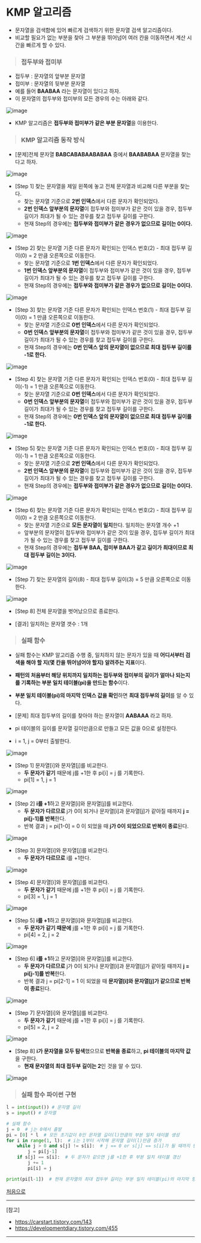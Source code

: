 # KMP 알고리즘

+ 문자열을 검색함에 있어 빠르게 검색하기 위한 문자열 검색 알고리즘이다.
+ 비교할 필요가 없는 부분을 찾아 그 부분을 뛰어넘어 여러 칸을 이동하면서 계산 시간을 빠르게 할 수 있다.

> <h3>접두부와 접미부

+ 접두부 : 문자열의 앞부분 문자열
+ 접미부 : 문자열의 뒷부분 문자열
+ 예를 들어 **BAABAA** 라는 문자열이 있다고 하자.
+ 이 문자열의 접두부와 접미부의 모든 경우의 수는 아래와 같다.

![image](https://user-images.githubusercontent.com/43658658/117923739-8f10a680-b32f-11eb-9104-071fdc29a26a.png)

+ KMP 알고리즘은 **접두부와 접미부가 같은 부분 문자열**을 이용한다.

> <h3>KMP 알고리즘 동작 방식

+ [문제]전체 문자열 **BABCABABAABABAA** 중에서 **BAABABAA** 문자열을 찾는다고 하자.

![image](https://user-images.githubusercontent.com/43658658/117924791-41953900-b331-11eb-8862-65bb8fdd6138.png)

+ [Step 1] 찾는 문자열을 제일 왼쪽에 놓고 전체 문자열과 비교해 다른 부분을 찾는다.
  + 찾는 문자열 기준으로 **2번 인덱스**에서 다른 문자가 확인되었다.
  + **2번 인덱스 앞부분의 문자열**이 접두부와 접미부가 같은 것이 있을 경우, 접두부 길이가 최대가 될 수 있는 경우를 찾고 접두부 길이를 구한다.
  + 현재 Step의 경우에는 **접두부와 접미부가 같은 경우가 없으므로 길이는 0이다.**

![image](https://user-images.githubusercontent.com/43658658/117925916-e106fb80-b332-11eb-9fde-9203843831e6.png)

+ [Step 2] 찾는 문자열 기준 다른 문자가 확인되는 인덱스 번호(2) - 최대 접두부 길이(0) = 2 만큼 오른쪽으로 이동한다.
  + 찾는 문자열 기준으로 **1번 인덱스**에서 다른 문자가 확인되었다.
  + **1번 인덱스 앞부분의 문자열**이 접두부와 접미부가 같은 것이 있을 경우, 접두부 길이가 최대가 될 수 있는 경우를 찾고 접두부 길이를 구한다.
  + 현재 Step의 경우에는 **접두부와 접미부가 같은 경우가 없으므로 길이는 0이다.**

![image](https://user-images.githubusercontent.com/43658658/117926091-2d523b80-b333-11eb-833e-1e4f14081dca.png)

+ [Step 3] 찾는 문자열 기준 다른 문자가 확인되는 인덱스 번호(1) - 최대 접두부 길이(0) = 1 만큼 오른쪽으로 이동한다.
  + 찾는 문자열 기준으로 **0번 인덱스**에서 다른 문자가 확인되었다.
  + **0번 인덱스 앞부분의 문자열**이 접두부와 접미부가 같은 것이 있을 경우, 접두부 길이가 최대가 될 수 있는 경우를 찾고 접두부 길이를 구한다.
  + 현재 Step의 경우에는 **0번 인덱스 앞의 문자열이 없으므로 최대 접두부 길이를 -1로 한다.**

![image](https://user-images.githubusercontent.com/43658658/117926243-6be7f600-b333-11eb-986a-8d5cc918d9c2.png)

+ [Step 4] 찾는 문자열 기준 다른 문자가 확인되는 인덱스 번호(0) - 최대 접두부 길이(-1) = 1 만큼 오른쪽으로 이동한다.
  + 찾는 문자열 기준으로 **0번 인덱스**에서 다른 문자가 확인되었다.
  + **0번 인덱스 앞부분의 문자열**이 접두부와 접미부가 같은 것이 있을 경우, 접두부 길이가 최대가 될 수 있는 경우를 찾고 접두부 길이를 구한다.
  + 현재 Step의 경우에는 **0번 인덱스 앞의 문자열이 없으므로 최대 접두부 길이를 -1로 한다.**

![image](https://user-images.githubusercontent.com/43658658/117926463-c6815200-b333-11eb-8ffa-9fa10ad6c734.png)

+ [Step 5] 찾는 문자열 기준 다른 문자가 확인되는 인덱스 번호(0) - 최대 접두부 길이(-1) = 1 만큼 오른쪽으로 이동한다.
  + 찾는 문자열 기준으로 **2번 인덱스**에서 다른 문자가 확인되었다.
  + **2번 인덱스 앞부분의 문자열**이 접두부와 접미부가 같은 것이 있을 경우, 접두부 길이가 최대가 될 수 있는 경우를 찾고 접두부 길이를 구한다.
  + 현재 Step의 경우에는 **접두부와 접미부가 같은 경우가 없으므로 길이는 0이다.**

![image](https://user-images.githubusercontent.com/43658658/117926563-eadd2e80-b333-11eb-9b0e-f8e182661f19.png)

+ [Step 6] 찾는 문자열 기준 다른 문자가 확인되는 인덱스 번호(2) - 최대 접두부 길이(0) = 2 만큼 오른쪽으로 이동한다.
  + 찾는 문자열 기준으로 **모든 문자열이 일치**한다. 일치하는 문자열 개수 +1
  + 앞부분의 문자열이 접두부와 접미부가 같은 것이 있을 경우, 접두부 길이가 최대가 될 수 있는 경우를 찾고 접두부 길이를 구한다.
  + 현재 Step의 경우에는 **접두부 BAA, 접미부 BAA가 같고 길이가 최대이므로 최대 접두부 길이는 3이다.**

![image](https://user-images.githubusercontent.com/43658658/117926690-1c55fa00-b334-11eb-9b5e-d15deaeef60c.png)

+ [Step 7] 찾는 문자열의 길이(8) - 최대 접두부 길이(3) = 5 만큼 오른쪽으로 이동한다.

![image](https://user-images.githubusercontent.com/43658658/117927853-c08c7080-b335-11eb-9284-22484cdd671e.png)

+ [Step 8] 전체 문자열을 벗어났으므로 종료한다.

+ [결과] 일치하는 문자열 갯수 : 1개

> <h3>실패 함수

+ 실패 함수는 KMP 알고리즘 수행 중, 일치하지 않는 문자가 있을 때 **어디서부터 검색을 해야 할 지(몇 칸을 뛰어넘어야 할지) 알려주는 지표**이다.
+ **패턴의 처음부터 해당 위치까지 일치하는 접두부와 접미부의 길이가 얼마나 되는지를 기록하는 부분 일치 테이블(pi)을 만드는 함수**이다.
+ **부분 일치 테이블(pi)의 마지막 인덱스 값을 확인**하면 **최대 접두부의 길이**를 알 수 있다.

+ [문제] 최대 접두부의 길이를 찾아야 하는 문자열이 **AABAAA** 라고 하자.
+ pi 테이블의 길이를 문자열 길이만큼으로 만들고 모든 값을 0으로 설정한다.
+ i = 1, j = 0부터 출발한다.

![image](https://user-images.githubusercontent.com/43658658/117929469-d307a980-b337-11eb-8216-3186447c5805.png)

+ [Step 1] 문자열[i]와 문자열[j]를 비교한다.
  + **두 문자가 같기** 때문에 j를 +1한 후 pi[i] = j 를 기록한다.
  + pi[1] = 1, j = 1

![image](https://user-images.githubusercontent.com/43658658/117929798-2c6fd880-b338-11eb-85ed-63a619bc1a20.png)

+ [Step 2] **i를 +1**하고 문자열[i]와 문자열[j]를 비교한다.
  + **두 문자가 다르므로** j가 0이 되거나 문자열[i]과 문자열[j]가 같아질 때까지 **j = pi[j-1]를 반복**한다.
  + 반복 결과 j = pi[1-0] = 0 이 되었을 때 **j가 0이 되었으므로 반복이 종료**된다.

![image](https://user-images.githubusercontent.com/43658658/117930304-cc2d6680-b338-11eb-9369-8c747c15356e.png)

+ [Step 3] 문자열[i]와 문자열[j]를 비교한다.
  + **두 문자가 다르므로** i를 +1한다.

![image](https://user-images.githubusercontent.com/43658658/117930370-dcdddc80-b338-11eb-84e7-3ff29cb0140e.png)

+ [Step 4] 문자열[i]와 문자열[j]를 비교한다.
  + **두 문자가 같기** 때문에 j를 +1한 후 pi[i] = j 를 기록한다.
  + pi[3] = 1, j = 1

![image](https://user-images.githubusercontent.com/43658658/117930578-20d0e180-b339-11eb-85e2-659579861ad2.png)

+ [Step 5] **i를 +1**하고 문자열[i]와 문자열[j]를 비교한다.
  + **두 문자가 같기 때문에** j를 +1한 후 pi[i] = j 를 기록한다.
  + pi[4] = 2, j = 2

![image](https://user-images.githubusercontent.com/43658658/117930715-4cec6280-b339-11eb-8266-4e1e6661ce7e.png)

+ [Step 6] **i를 +1**하고 문자열[i]와 문자열[j]를 비교한다.
  + **두 문자가 다르므로** j가 0이 되거나 문자열[i]과 문자열[j]가 같아질 때까지 **j = pi[j-1]를 반복**한다.
  + 반복 결과 j = pi[2-1] = 1 이 되었을 때 **문자열[i]와 문자열[j]가 같으므로 반복이 종료**된다.

![image](https://user-images.githubusercontent.com/43658658/117931130-c71ce700-b339-11eb-87a3-0a9d296677be.png)

+ [Step 7] 문자열[i]와 문자열[j]를 비교한다.
  + **두 문자가 같기** 때문에 j를 +1한 후 pi[i] = j 를 기록한다.
  + pi[5] = 2, j = 2

![image](https://user-images.githubusercontent.com/43658658/117931266-f03d7780-b339-11eb-9ef1-c566ea97005e.png)

+ [Step 8] **i가 문자열을 모두 탐색**했으므로 **반복을 종료**하고, **pi 테이블의 마지막 값**을 구한다.
  + **현재 문자열의 최대 접두부 길이는 2**인 것을 알 수 있다.

![image](https://user-images.githubusercontent.com/43658658/117931588-50341e00-b33a-11eb-915d-d60dda28775a.png)

> <h3>실패 함수 파이썬 구현

``` python
l = int(input()) # 문자열 길이
s = input() # 문자열

# 실패 함수
j = 0  # j는 0에서 출발
pi = [0] * l  # 모든 초기값이 0인 문자열 길이(l)만큼의 부분 일치 테이블 생성
for i in range(1, l):  # i는 1부터 시작해 문자열 길이(l)만큼 증가
    while j > 0 and s[j] != s[i]:  # j == 0 or s[j] == s[i]가 될 때까지 반복
        j = pi[j-1]
    if s[j] == s[i]:  # 두 문자가 같으면 j를 +1한 후 부분 일치 테이블 갱신
        j += 1
        pi[i] = j

print(pi[l-1])  # 현재 문자열의 최대 접두부 길이는 부분 일치 테이블(pi)의 마지막 항(l-1번째)
```

[처음으로](#KMP-알고리즘)

---
[참고]
+ https://carstart.tistory.com/143
+ https://developmentdiary.tistory.com/455

---
